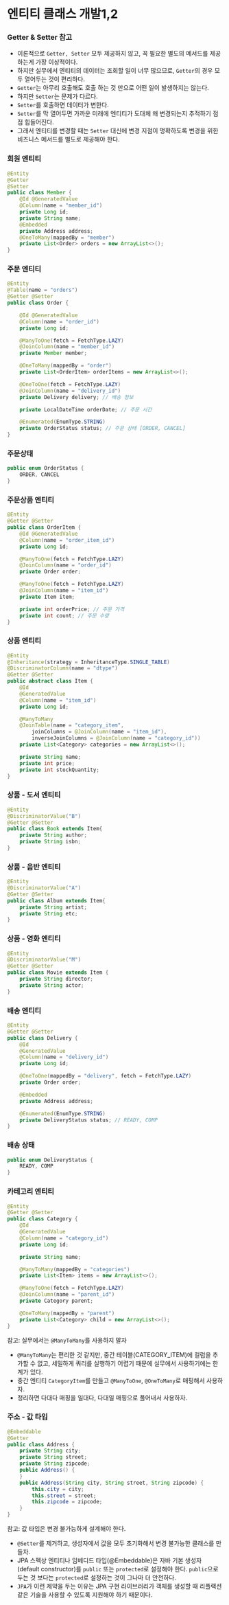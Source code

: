 # 엔티티 클래스 개발1,2

### Getter & Setter 참고 

- 이론적으로 `Getter, Setter` 모두 제공하지 않고, 꼭 필요한 별도의 메서드를 제공하는게 가장 이상적이다. 
- 하지만 실무에서 엔티티의 데이터는 조회할 일이 너무 많으므로, `Getter`의 경우 모두 열어두는 것이 편리하다. 
- `Getter`는 아무리 호출해도 호출 하는 것 만으로 어떤 일이 발생하지는 않는다.
- 하지만 `Setter`는 문제가 다르다. 
- `Setter`를 호출하면 데이터가 변한다. 
- `Setter`를 막 열어두면 가까운 미래에 엔티티가 도대체 왜 변경되는지 추적하기 점점 힘들어진다.
- 그래서 엔티티를 변경할 때는 `Setter` 대신에 변경 지점이 명확하도록 변경을 위한 비즈니스 메서드를 별도로 제공해야 한다.

### 회원 엔티티

```java
@Entity
@Getter
@Setter
public class Member {
    @Id @GeneratedValue
    @Column(name = "member_id")
    private Long id;
    private String name;
    @Embedded
    private Address address;
    @OneToMany(mappedBy = "member")
    private List<Order> orders = new ArrayList<>();
}
```

### 주문 엔티티

```java
@Entity
@Table(name = "orders")
@Getter @Setter
public class Order {

    @Id @GeneratedValue
    @Column(name = "order_id")
    private Long id;

    @ManyToOne(fetch = FetchType.LAZY)
    @JoinColumn(name = "member_id")
    private Member member;

    @OneToMany(mappedBy = "order")
    private List<OrderItem> orderItems = new ArrayList<>();

    @OneToOne(fetch = FetchType.LAZY)
    @JoinColumn(name = "delivery_id")
    private Delivery delivery; // 배송 정보 

    private LocalDateTime orderDate; // 주문 시간 

    @Enumerated(EnumType.STRING)
    private OrderStatus status; // 주문 상태 [ORDER, CANCEL]
}
```

### 주문상태

```java
public enum OrderStatus {
    ORDER, CANCEL
}
```

### 주문상품 엔티티

```java
@Entity
@Getter @Setter
public class OrderItem {
    @Id @GeneratedValue
    @Column(name = "order_item_id")
    private Long id;

    @ManyToOne(fetch = FetchType.LAZY)
    @JoinColumn(name = "order_id")
    private Order order;

    @ManyToOne(fetch = FetchType.LAZY)
    @JoinColumn(name = "item_id")
    private Item item;

    private int orderPrice; // 주문 가격
    private int count; // 주문 수량
}
```

### 상품 엔티티

```java
@Entity
@Inheritance(strategy = InheritanceType.SINGLE_TABLE)
@DiscriminatorColumn(name = "dtype")
@Getter @Setter
public abstract class Item {
    @Id
    @GeneratedValue
    @Column(name = "item_id")
    private Long id;

    @ManyToMany
    @JoinTable(name = "category_item",
        joinColumns = @JoinColumn(name = "item_id"),
        inverseJoinColumns = @JoinColumn(name = "category_id"))
    private List<Category> categories = new ArrayList<>();

    private String name;
    private int price;
    private int stockQuantity;
}
```

### 상품 - 도서 엔티티

```java
@Entity
@DiscriminatorValue("B")
@Getter @Setter
public class Book extends Item{
    private String author;
    private String isbn;
}
```

### 상품 - 음반 엔티티

```java
@Entity
@DiscriminatorValue("A")
@Getter @Setter
public class Album extends Item{
    private String artist;
    private String etc;
}
```

### 상품 - 영화 엔티티

```java
@Entity
@DiscriminatorValue("M")
@Getter @Setter
public class Movie extends Item {
    private String director;
    private String actor;
}
```

### 배송 엔티티

```java
@Entity
@Getter @Setter
public class Delivery {
    @Id
    @GeneratedValue
    @Column(name = "delivery_id")
    private Long id;

    @OneToOne(mappedBy = "delivery", fetch = FetchType.LAZY)
    private Order order;

    @Embedded
    private Address address;

    @Enumerated(EnumType.STRING)
    private DeliveryStatus status; // READY, COMP
}
```

### 배송 상태

```java
public enum DeliveryStatus {
    READY, COMP
}
```

### 카테고리 엔티티

```java
@Entity
@Getter @Setter
public class Category {
    @Id
    @GeneratedValue
    @Column(name = "category_id")
    private Long id;

    private String name;

    @ManyToMany(mappedBy = "categories")
    private List<Item> items = new ArrayList<>();

    @ManyToOne(fetch = FetchType.LAZY)
    @JoinColumn(name = "parent_id")
    private Category parent;

    @OneToMany(mappedBy = "parent")
    private List<Category> child = new ArrayList<>();
}
```

참고: 실무에서는 `@ManyToMany`를 사용하지 말자
- `@ManyToMany`는 편리한 것 같지만, 중간 테이블(CATEGORY_ITEM)에 컬럼을 추가할 수 없고, 세밀하게 쿼리를 
  실행하기 어렵기 때문에 실무에서 사용하기에는 한계가 있다.
- 중간 엔티티 `CategoryItem`를 만들고 `@ManyToOne`, `@OneToMany`로 매핑해서 사용하자.
- 정리하면 다대다 매핑을 일대다, 다대일 매핑으로 풀어내서 사용하자.

### 주소 - 값 타입

```java
@Embeddable
@Getter
public class Address {
    private String city;
    private String street;
    private String zipcode;
    public Address() {
    }
    public Address(String city, String street, String zipcode) {
        this.city = city;
        this.street = street;
        this.zipcode = zipcode;
    }
}
```

참고: 값 타입은 변경 불가능하게 설계해야 한다.
- `@Setter`를 제거하고, 생성자에서 값을 모두 초기화해서 변경 불가능한 클래스를 만들자. 
- JPA 스펙상 엔티티나 임베디드 타입(@Embeddable)은 자바 기본 생성자(default constructor)를 `public` 또는 `protected`로
  설정해야 한다. `public`으로 두는 것 보다는 `protected`로 설정하는 것이 그나마 더 안전하다.
- `JPA`가 이런 제약을 두는 이유는 JPA 구현 라이브러리가 객체를 생성할 때 리플랙션 같은 기술을 사용할 수 있도록 
  지원해야 하기 때문이다.

